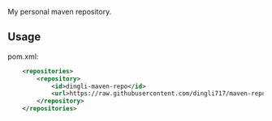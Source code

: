My personal maven repository.

## Usage
pom.xml:

```xml
    <repositories>
        <repository>
            <id>dingli-maven-repo</id>
            <url>https://raw.githubusercontent.com/dingli717/maven-repo/public</url>
        </repository>
    </repositories>
```
